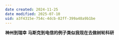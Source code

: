 ```yaml
---
date created: 2024-11-25
date modified: 2025-07-10
uid: a3f4315e-754c-4dcb-82ff-399a48a9b1be
---
```

**神州到瑞幸** **马斯克到电信的例子类似我现在去做树轮科研**
